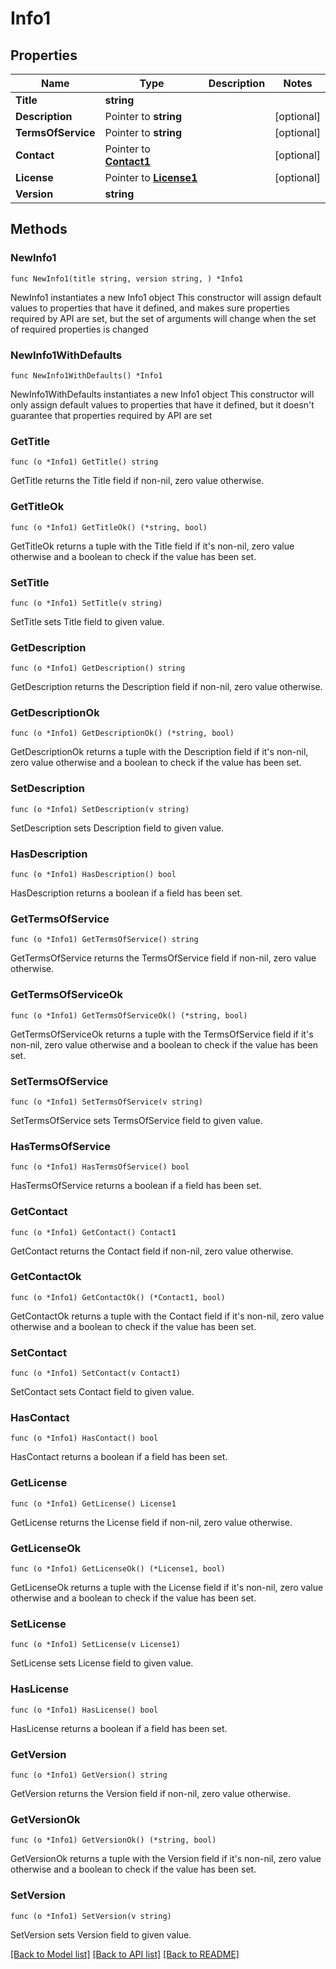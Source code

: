 # Info1

## Properties

Name | Type | Description | Notes
------------ | ------------- | ------------- | -------------
**Title** | **string** |  | 
**Description** | Pointer to **string** |  | [optional] 
**TermsOfService** | Pointer to **string** |  | [optional] 
**Contact** | Pointer to [**Contact1**](Contact1.md) |  | [optional] 
**License** | Pointer to [**License1**](License1.md) |  | [optional] 
**Version** | **string** |  | 

## Methods

### NewInfo1

`func NewInfo1(title string, version string, ) *Info1`

NewInfo1 instantiates a new Info1 object
This constructor will assign default values to properties that have it defined,
and makes sure properties required by API are set, but the set of arguments
will change when the set of required properties is changed

### NewInfo1WithDefaults

`func NewInfo1WithDefaults() *Info1`

NewInfo1WithDefaults instantiates a new Info1 object
This constructor will only assign default values to properties that have it defined,
but it doesn't guarantee that properties required by API are set

### GetTitle

`func (o *Info1) GetTitle() string`

GetTitle returns the Title field if non-nil, zero value otherwise.

### GetTitleOk

`func (o *Info1) GetTitleOk() (*string, bool)`

GetTitleOk returns a tuple with the Title field if it's non-nil, zero value otherwise
and a boolean to check if the value has been set.

### SetTitle

`func (o *Info1) SetTitle(v string)`

SetTitle sets Title field to given value.


### GetDescription

`func (o *Info1) GetDescription() string`

GetDescription returns the Description field if non-nil, zero value otherwise.

### GetDescriptionOk

`func (o *Info1) GetDescriptionOk() (*string, bool)`

GetDescriptionOk returns a tuple with the Description field if it's non-nil, zero value otherwise
and a boolean to check if the value has been set.

### SetDescription

`func (o *Info1) SetDescription(v string)`

SetDescription sets Description field to given value.

### HasDescription

`func (o *Info1) HasDescription() bool`

HasDescription returns a boolean if a field has been set.

### GetTermsOfService

`func (o *Info1) GetTermsOfService() string`

GetTermsOfService returns the TermsOfService field if non-nil, zero value otherwise.

### GetTermsOfServiceOk

`func (o *Info1) GetTermsOfServiceOk() (*string, bool)`

GetTermsOfServiceOk returns a tuple with the TermsOfService field if it's non-nil, zero value otherwise
and a boolean to check if the value has been set.

### SetTermsOfService

`func (o *Info1) SetTermsOfService(v string)`

SetTermsOfService sets TermsOfService field to given value.

### HasTermsOfService

`func (o *Info1) HasTermsOfService() bool`

HasTermsOfService returns a boolean if a field has been set.

### GetContact

`func (o *Info1) GetContact() Contact1`

GetContact returns the Contact field if non-nil, zero value otherwise.

### GetContactOk

`func (o *Info1) GetContactOk() (*Contact1, bool)`

GetContactOk returns a tuple with the Contact field if it's non-nil, zero value otherwise
and a boolean to check if the value has been set.

### SetContact

`func (o *Info1) SetContact(v Contact1)`

SetContact sets Contact field to given value.

### HasContact

`func (o *Info1) HasContact() bool`

HasContact returns a boolean if a field has been set.

### GetLicense

`func (o *Info1) GetLicense() License1`

GetLicense returns the License field if non-nil, zero value otherwise.

### GetLicenseOk

`func (o *Info1) GetLicenseOk() (*License1, bool)`

GetLicenseOk returns a tuple with the License field if it's non-nil, zero value otherwise
and a boolean to check if the value has been set.

### SetLicense

`func (o *Info1) SetLicense(v License1)`

SetLicense sets License field to given value.

### HasLicense

`func (o *Info1) HasLicense() bool`

HasLicense returns a boolean if a field has been set.

### GetVersion

`func (o *Info1) GetVersion() string`

GetVersion returns the Version field if non-nil, zero value otherwise.

### GetVersionOk

`func (o *Info1) GetVersionOk() (*string, bool)`

GetVersionOk returns a tuple with the Version field if it's non-nil, zero value otherwise
and a boolean to check if the value has been set.

### SetVersion

`func (o *Info1) SetVersion(v string)`

SetVersion sets Version field to given value.



[[Back to Model list]](../README.md#documentation-for-models) [[Back to API list]](../README.md#documentation-for-api-endpoints) [[Back to README]](../README.md)



